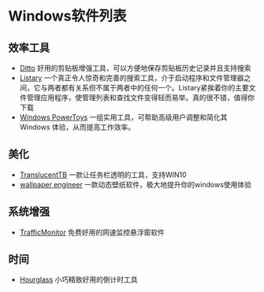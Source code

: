 # Windows软件列表
## 效率工具
- [Ditto](https://ditto-cp.sourceforge.io/) 好用的剪贴板增强工具，可以方便地保存剪贴板历史记录并且支持搜索
- [Listary](https://www.listarypro.com/) 一个真正令人惊奇和完善的搜索工具，介于启动程序和文件管理器之间，它与两者都有关系但不属于两者中的任何一个。Listary紧挨着你的主要文件管理应用程序，使管理列表和查找文件变得轻而易举。真的很不错，值得你下载
- [Windows PowerToys](https://docs.microsoft.com/zh-cn/windows/powertoys/install) 一组实用工具，可帮助高级用户调整和简化其 Windows 体验，从而提高工作效率。
## 美化
- [TranslucentTB](https://github.com/TranslucentTB/TranslucentTB) 一款让任务栏透明的工具，支持WIN10
- [wallpaper engineer]() 一款动态壁纸软件，极大地提升你的windows使用体验
## 系统增强
- [TrafficMonitor](https://github.com/zhongyang219/TrafficMonitor) 免费好用的网速监控悬浮窗软件

## 时间
- [Hourglass](https://github.com/dziemborowicz/hourglass) 小巧精致好用的倒计时工具
